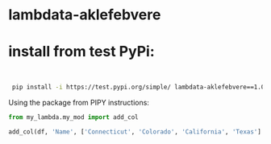 # lambdata-aklefebvere

# install from test PyPi:

```sh


 pip install -i https://test.pypi.org/simple/ lambdata-aklefebvere==1.0

 ```


 Using the package from PIPY instructions:


 ```py
 from my_lambda.my_mod import add_col

 add_col(df, 'Name', ['Connecticut', 'Colorado', 'California', 'Texas'] # creates a new column in a dataframe given a list of values
 ```